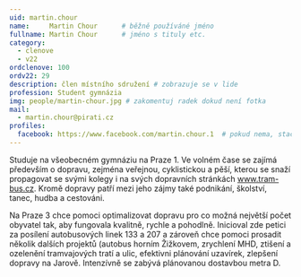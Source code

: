 ```yaml
---
uid: martin.chour
name:     Martin Chour  	# běžně používáné jméno
fullname: Martin Chour  	# jméno s tituly etc.
category:
  - clenove
  - v22
ordclenove: 100
ordv22: 29
description: člen místního sdružení # zobrazuje se v lide
profession: Student gymnázia
img: people/martin-chour.jpg # zakomentuj radek dokud není fotka
mail:
  - martin.chour@pirati.cz
profiles:
  facebook: https://www.facebook.com/martin.chour.1  # pokud nema, staci smazat tuto radku
---
```

Studuje na všeobecném gymnáziu na Praze 1. Ve volném čase se zajímá především o dopravu, zejména veřejnou, cyklistickou a pěší, kterou se snaží propagovat se svými kolegy i na svých dopravních stránkách www.tram-bus.cz. Kromě dopravy patří mezi jeho zájmy také podnikání, školství, tanec, hudba a cestováni.

Na Praze 3 chce pomoci optimalizovat dopravu pro co možná největší počet obyvatel tak, aby fungovala kvalitně, rychle a pohodlně. Inicioval zde petici za posílení autobusových linek 133 a 207 a zároveň chce pomoci prosadit několik dalších projektů (autobus horním Žižkovem, zrychlení MHD, ztišení a ozelenění tramvajových tratí a ulic, efektivni plánování uzavírek, zlepšení dopravy na Jarově. Intenzívně se zabývá plánovanou dostavbou metra D.
